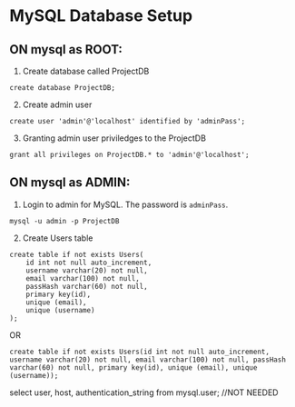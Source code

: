 # MySQL Database Setup

## ON mysql as ROOT:

1. Create database called ProjectDB
```
create database ProjectDB;
```

2. Create admin user
```
create user 'admin'@'localhost' identified by 'adminPass';
```

3. Granting admin user priviledges to the ProjectDB 
```
grant all privileges on ProjectDB.* to 'admin'@'localhost';
```

## ON mysql as ADMIN:
1. Login to admin for MySQL. The password is `adminPass`.  
```
mysql -u admin -p ProjectDB
```

2. Create Users table
```
create table if not exists Users(
    id int not null auto_increment,
    username varchar(20) not null,
    email varchar(100) not null,
    passHash varchar(60) not null,
    primary key(id),
    unique (email),
    unique (username)
);
```
OR

```
create table if not exists Users(id int not null auto_increment, username varchar(20) not null, email varchar(100) not null, passHash varchar(60) not null, primary key(id), unique (email), unique (username));
```

select user, host, authentication_string from mysql.user; //NOT NEEDED

